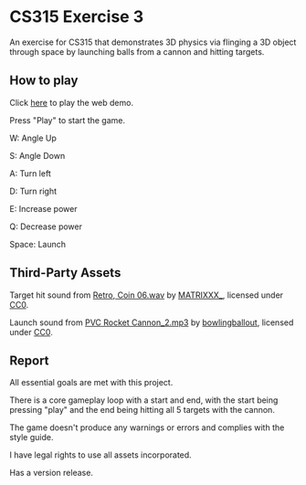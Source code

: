 # CS315 Exercise 3

An exercise for CS315 that demonstrates 3D physics via flinging a 3D object through space by launching balls from a cannon and hitting targets.

## How to play

Click [here](bsu-cs315.github.io/e3-robinson/) to play the web demo.

Press "Play" to start the game.

W: Angle Up

S: Angle Down

A: Turn left

D: Turn right

E: Increase power

Q: Decrease power

Space: Launch

## Third-Party Assets

Target hit sound from [Retro, Coin 06.wav](https://freesound.org/people/MATRIXXX_/sounds/515736/) by [MATRIXXX_](https://freesound.org/people/MATRIXXX_/), licensed under [CC0](https://creativecommons.org/publicdomain/zero/1.0/).

Launch sound from [PVC Rocket Cannon_2.mp3](https://freesound.org/people/bowlingballout/sounds/151714/) by [bowlingballout](https://freesound.org/people/bowlingballout/), licensed under [CC0](https://creativecommons.org/publicdomain/zero/1.0/).

## Report

All essential goals are met with this project.

There is a core gameplay loop with a start and end, with the start being pressing "play" and the end being hitting all 5 targets with the cannon.

The game doesn't produce any warnings or errors and complies with the style guide.

I have legal rights to use all assets incorporated.

Has a version release.